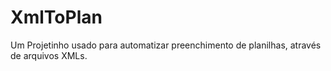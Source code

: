 # XmlToPlan
Um Projetinho usado para automatizar preenchimento de planilhas, através de arquivos XMLs. 
